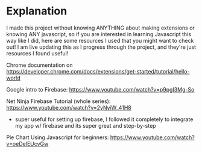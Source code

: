 # Explanation
I made this project without knowing ANYTHING about making extensions or knowing ANY javascript, so if you are interested in learning Javascript this way like I did, here are some resources I used that you might want to check out! I am live updating this as I progress through the project, and they're just resources I found useful! 

Chrome documentation on https://developer.chrome.com/docs/extensions/get-started/tutorial/hello-world

Google intro to Firebase: https://www.youtube.com/watch?v=p9pgI3Mg-So

Net Ninja Firebase Tutorial (whole series): https://www.youtube.com/watch?v=2yNyiW_41H8
- super useful for setting up firebase, I followed it completely to integrate my app w/ firebase and its super great and step-by-step

Pie Chart Using Javascript for beginners: https://www.youtube.com/watch?v=oeDeIEUcvGw